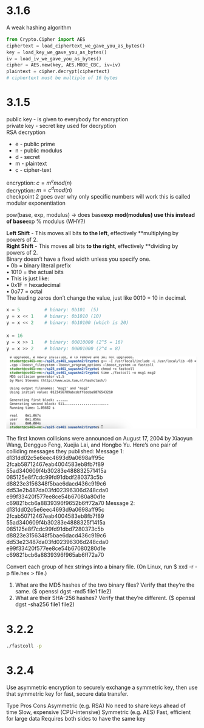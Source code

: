 # 3.1.6 

A weak hashing algorithm

```python
from Crypto.Cipher import AES
ciphertext = load_ciphertext_we_gave_you_as_bytes()
key = load_key_we_gave_you_as_bytes()
iv = load_iv_we_gave_you_as_bytes()
cipher = AES.new(key, AES.MODE_CBC, iv=iv)
plaintext = cipher.decrypt(ciphertext)
# ciphertext must be multiple of 16 bytes
```

# 3.1.5
public key - is given to everybody for encryption  
private key - secret key used for decryption  
RSA decryption  
- e - public prime  
- n - public modulus  
- d - secret  
- m - plaintext  
- c - cipher-text  

encryption: $c = m^e mod(n)$  
decryption: $m = c^d mod(n)$  
checkpoint 2 goes over why only specific numbers will work
this is called modular exponentiation

pow(base, exp, modulus) -> does base**exp mod(modulus)
use this instead of base**exp % modulus (WHY?)

**Left Shift** - This moves all bits **to the left**, effectively **multiplying by powers of 2.  
**Right Shift** - This moves all bits **to the right**, effectively **dividing by powers of 2.  
Binary doesn’t have a fixed width unless you specify one.  
•	0b = binary literal prefix  
•	1010 = the actual bits  
•	This is just like:  
•	0x1F = hexadecimal  
•	0o77 = octal  
The leading zeros don’t change the value, just like 0010 = 10 in decimal.

```python
x = 5         # binary: 0b101  (5)
y = x << 1    # binary: 0b1010 (10)
y = x << 2    # binary: 0b10100 (which is 20)

x = 16
y = x >> 1    # binary: 00010000 (2^5 = 16)
y = x >> 2    # binary: 00001000 (2^4 = 8)

```


![alt text](image-7.png)

The first known collisions were announced on August 17, 2004 by Xiaoyun Wang, Dengguo Feng,
Xuejia Lai, and Hongbo Yu. Here’s one pair of colliding messages they published:
Message 1:
d131dd02c5e6eec4693d9a0698aff95c 2fcab58712467eab4004583eb8fb7f89
55ad340609f4b30283e488832571415a 085125e8f7cdc99fd91dbdf280373c5b
d8823e3156348f5bae6dacd436c919c6 dd53e2b487da03fd02396306d248cda0
e99f33420f577ee8ce54b67080a80d1e c69821bcb6a8839396f9652b6ff72a70
Message 2:
d131dd02c5e6eec4693d9a0698aff95c 2fcab50712467eab4004583eb8fb7f89
55ad340609f4b30283e4888325f1415a 085125e8f7cdc99fd91dbd7280373c5b
d8823e3156348f5bae6dacd436c919c6 dd53e23487da03fd02396306d248cda0
e99f33420f577ee8ce54b67080280d1e c69821bcb6a8839396f965ab6ff72a70

Convert each group of hex strings into a binary file.
(On Linux, run $ xxd -r -p file.hex > file.)
1. What are the MD5 hashes of the two binary files? Verify that they’re the same.
($ openssl dgst -md5 file1 file2)
2. What are their SHA-256 hashes? Verify that they’re different.
($ openssl dgst -sha256 file1 file2)


# 3.2.2

```bash
./fastcoll -p 


```

# 3.2.4

Use asymmetric encryption to securely exchange a symmetric key, then use that symmetric key for fast, secure data transfer.

Type
Pros
Cons
Asymmetric (e.g. RSA)
No need to share keys ahead of time
Slow, expensive (CPU-intensive)
Symmetric (e.g. AES)
Fast, efficient for large data
Requires both sides to have the same key





